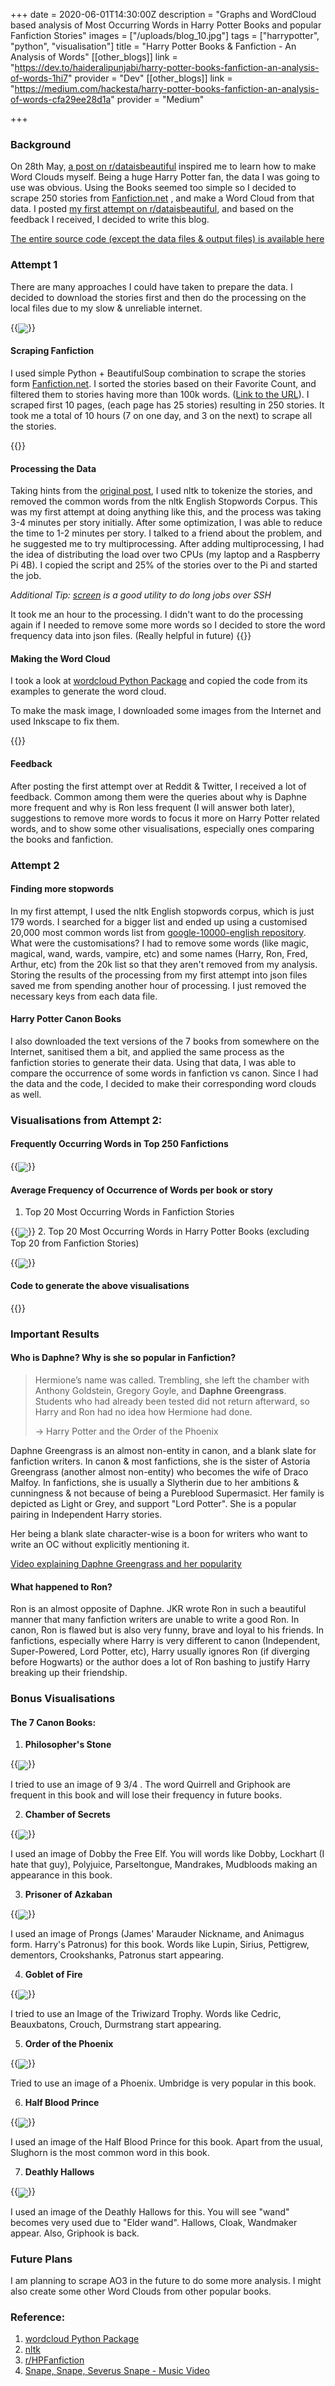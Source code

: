 +++
date = 2020-06-01T14:30:00Z
description = "Graphs and WordCloud based analysis of Most Occurring Words in Harry Potter Books and popular Fanfiction Stories"
images = ["/uploads/blog_10.jpg"]
tags = ["harrypotter", "python", "visualisation"]
title = "Harry Potter Books & Fanfiction - An Analysis of Words"
[[other_blogs]]
link = "https://dev.to/haideralipunjabi/harry-potter-books-fanfiction-an-analysis-of-words-1hi7"
provider = "Dev"
[[other_blogs]]
link = "https://medium.com/hackesta/harry-potter-books-fanfiction-an-analysis-of-words-cfa29ee28d1a"
provider = "Medium"

+++
### Background

On 28th May, [a post on r/dataisbeautiful](https://www.reddit.com/r/dataisbeautiful/comments/gs4me1/oc_word_cloud_comparison_between_user_comments_on/) inspired me to learn how to make Word Clouds myself. Being a huge Harry Potter fan, the data I was going to use was obvious. Using the Books seemed too simple so I decided to scrape 250 stories from [Fanfiction.net](http://fanfiction.net/) , and make a Word Cloud from that data. I posted [my first attempt on r/dataisbeautiful](https://www.reddit.com/r/dataisbeautiful/comments/gtxzx8/oc_frequently_occurring_words_in_top_250_harry/), and based on the feedback I received, I decided to write this blog.

[The entire source code (except the data files & output files) is available here](https://github.com/haideralipunjabi/harrypotter-analysis)

### Attempt 1

There are many approaches I could have taken to prepare the data. I decided to download the stories first and then do the processing on the local files due to my slow & unreliable internet.

{{<image src="/uploads/out_final1.png" class="image-resp" align="center">}}


#### Scraping Fanfiction

I used simple Python + BeautifulSoup combination to scrape the stories form  [Fanfiction.net](http://fanfiction.net/). I sorted the stories based on their Favorite Count, and filtered them to stories having more than 100k words. ([Link to the URL](https://www.fanfiction.net/book/Harry-Potter/?&srt=4&r=10&len=100&p=1)). I scraped first 10 pages, (each page has 25 stories) resulting in 250 stories. It took me a total of 10 hours (7 on one day, and 3 on the next) to scrape all the stories.

{{<github repo="haideralipunjabi/harrypotter-analysis" file="scrape_fanfics.py" lang="python">}}

#### Processing the Data

Taking hints from the [original post](), I used nltk to tokenize the stories, and removed the common words from the nltk English Stopwords Corpus. This was my first attempt at doing anything like this, and the process was taking 3-4 minutes per story initially. After some optimization, I was able to reduce the time to 1-2 minutes per story. I talked to a friend about the problem, and he suggested me to try multiprocessing. After adding multiprocessing, I had the idea of distributing the load over two CPUs (my laptop and a Raspberry Pi 4B). I copied the script and 25% of the stories over to the Pi and started the job.

_Additional Tip:_ [_screen_](https://www.geeksforgeeks.org/screen-command-in-linux-with-examples/) _is a good utility to do long jobs over SSH_

It took me an hour to the processing. I didn't want to do the processing again if I needed to remove some more words so I decided to store the word frequency data into json files. (Really helpful in future)
{{<github repo="haideralipunjabi/harrypotter-analysis" file="text_to_json.py" lang="python">}}

#### Making the Word Cloud

I took a look at [wordcloud Python Package](https://github.com/amueller/word_cloud) and copied the code from its examples to generate the word cloud.

To make the mask image, I downloaded some images from the Internet and used Inkscape to fix them.

{{<github repo="haideralipunjabi/harrypotter-analysis" file="make_wordcloud.py" lang="python">}}

#### Feedback

After posting the first attempt over at Reddit & Twitter, I received a lot of feedback. Common among them were the queries about why is Daphne more frequent and why is Ron less frequent (I will answer both later), suggestions to remove more words to focus it more on Harry Potter related words, and to show some other visualisations, especially ones comparing the books and fanfiction.

### Attempt 2

#### Finding more stopwords

In my first attempt, I used the nltk English stopwords corpus, which is just 179 words. I searched for a bigger list and ended up using a customised 20,000 most common words list from [google-10000-english repository](). What were the customisations? I had to remove some words (like magic, magical, wand, wards, vampire, etc) and some names (Harry, Ron, Fred, Arthur, etc) from the 20k list so that they aren't removed from my analysis. Storing the results of the processing from my first attempt into json files saved me from spending another hour of processing. I just removed the necessary keys from each data file.

#### Harry Potter Canon Books

I also downloaded the text versions of the 7 books from somewhere on the Internet, sanitised them a bit, and applied the same process as the fanfiction stories to generate their data. Using that data, I was able to compare the occurrence of some words in fanfiction vs canon. Since I had the data and the code, I decided to make their corresponding word clouds as well.

### Visualisations from Attempt 2:

#### Frequently Occurring Words in Top 250 Fanfictions

{{<image src="/uploads/fics.png" class="image-resp" align="center">}}


#### Average Frequency of Occurrence of Words per book or story

1. Top 20 Most Occurring Words in Fanfiction Stories

{{<image src="/uploads/graph1.png" class="image-resp" align="center">}}
2. Top 20 Most Occurring Words in Harry Potter Books (excluding Top 20 from Fanfiction Stories)

{{<image src="/uploads/graph2.png" class="image-resp" align="center">}}


#### Code to generate the above visualisations

{{<github repo="haideralipunjabi/harrypotter-analysis" file="make_graph.py" lang="python">}}


### Important Results

#### Who is Daphne? Why is she so popular in Fanfiction?

> Hermione’s name was called. Trembling, she left the chamber with Anthony Goldstein, Gregory Goyle, and **Daphne Greengrass**. Students who had already been tested did not return afterward, so Harry and Ron had no idea how Hermione had done.
>
> \-> Harry Potter and the Order of the Phoenix

Daphne Greengrass is an almost non-entity in canon, and a blank slate for fanfiction writers. In canon & most fanfictions, she is the sister of Astoria Greengrass (another almost non-entity) who becomes the wife of Draco Malfoy. In fanfictions, she is usually a Slytherin due to her ambitions & cunningness & not because of being a Pureblood Supermasict. Her family is depicted as Light or Grey, and support "Lord Potter". She is a popular pairing in Independent Harry stories.

Her being a blank slate character-wise is a boon for writers who want to write an OC without explicitly mentioning it.

[Video explaining Daphne Greengrass and her popularity](https://www.youtube.com/watch?v=4mSD-GAmz1I)

#### What happened to Ron?

Ron is an almost opposite of Daphne. JKR wrote Ron in such a beautiful manner that many fanfiction writers are unable to write a good Ron. In canon, Ron is flawed but is also very funny, brave and loyal to his friends. In fanfictions, especially where Harry is very different to canon (Independent, Super-Powered, Lord Potter, etc), Harry usually ignores Ron (if diverging before Hogwarts) or the author does a lot of Ron bashing to justify Harry breaking up their friendship.

### Bonus Visualisations

#### The 7 Canon Books:

1. **Philosopher's Stone**

{{<image src="/uploads/book1.png" class="image-resp" align="center">}}

   I tried to use an image of 9 3/4 . The word Quirrell and Griphook are frequent in this book and will lose their frequency in future books.

2. **Chamber of Secrets**

{{<image src="/uploads/book2.png" class="image-resp" align="center">}}

   I used an image of Dobby the Free Elf. You will words like Dobby, Lockhart (I hate that guy), Polyjuice, Parseltongue, Mandrakes, Mudbloods making an appearance in this book.

3. **Prisoner of Azkaban**

{{<image src="/uploads/book3.png" class="image-resp" align="center">}}

   I used an image of Prongs (James' Marauder Nickname, and Animagus form. Harry's Patronus) for this book. Words like Lupin, Sirius, Pettigrew, dementors, Crookshanks, Patronus start appearing.

4. **Goblet of Fire**

{{<image src="/uploads/book4.png" class="image-resp" align="center">}}

   I tried to use an Image of the Triwizard Trophy. Words like Cedric, Beauxbatons, Crouch,  Durmstrang start appearing.

5. **Order of the Phoenix**

{{<image src="/uploads/book5.png" class="image-resp" align="center">}}

   Tried to use an image of a Phoenix. Umbridge is very popular in this book.

6. **Half Blood Prince**

{{<image src="/uploads/book6.png" class="image-resp" align="center">}}

   I used an image of the Half Blood Prince for this book. Apart from the usual, Slughorn is the most common word in this book.
    
7. **Deathly Hallows**

{{<image src="/uploads/book7.png" class="image-resp" align="center">}}

   I used an image of the Deathly Hallows for this. You will see "wand" becomes very used due to "Elder wand". Hallows, Cloak, Wandmaker appear. Also, Griphook is back.


### Future Plans

I am planning to scrape AO3 in the future to do some more analysis. I might also create some other Word Clouds from other popular books.


### Reference:

1. [wordcloud Python Package]()
2. [nltk](https://www.nltk.org/)
3. [r/HPFanfiction](https://www.reddit.com/r/HPfanfiction)
4. [Snape, Snape, Severus Snape - Music Video](https://www.youtube.com/watch?v=4Rp5bdBBEeM)